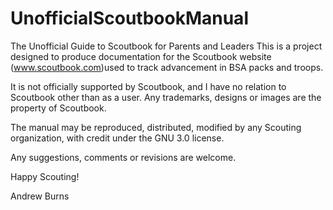 # UnofficialScoutbookManual
The Unofficial Guide to Scoutbook for Parents and Leaders
This is a project designed to produce documentation for the Scoutbook website (www.scoutbook.com)used to track 
advancement in BSA packs and troops.  

It is not officially supported by Scoutbook, and I have no relation to Scoutbook other than as a user.  Any trademarks,
designs or images are the property of Scoutbook.

The manual may be reproduced, distributed, modified by any Scouting organization, with credit under the GNU 3.0 license. 

Any suggestions, comments or revisions are welcome.

Happy Scouting!

Andrew Burns
